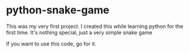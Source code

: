 # python-snake-game

This was my very first project. I created this while learning python for the first time.
It's nothing special, just a very simple snake game

If you want to use this code, go for it.
